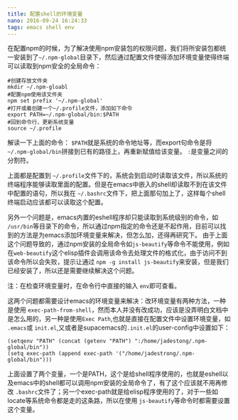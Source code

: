 ```yaml
---
title: 配置shell的环境变量
nano: 2016-09-24 16:24:33
tags: emacs shell env
---
```


在配置npm的时候，为了解决使用npm安装包的权限问题，我们将所安装包都统一安装到了`~/.npm-global`目录下，然后通过配置文件使得添加环境变量使得终端可以读取到npm安全的全局命令：
``` shell
#创建存放文件夹
mkdir ~/.npm-gloabl
#配置npm使用该文件夹
npm set prefix '~/.npm-global'
#打开或着创建一个~/.profile文件，添加如下命令
export PATH=~/.npm-global/bin:$PATH
#回到命令行，更新系统变量
source ~/.profile
```
解读一下上面的命令：
`$PATH`就是系统的命令地址等，而export句命令是将 `~/.npm-global/bin`拼接到已有的路径上，再重新赋值给该变量。 `:`是变量之间的分割符。

上面都是配置到 `~/.profile`文件下的，系统会到启动时读取该文件，所以系统的终端程序能够读取里面的配置。但是在emacs中嵌入的shell却读取不到在该文件中配置的语句，所以我在 `~/.bashrc`文件下，把上面那句加上了，这样每个shell终端启动应该都可以读取这个配置。

另外一个问题是，emacs内置的eshell程序却只能读取到系统级别的命令，如 `/usr/bin`等目录下的命令，所以通过npm指定的命令还是不起作用，目前可以找到的方法是为emacs添加环境变量来解决，但怎么加，还得再研究下。
由于上面这个问题导致的，通过npm安装的全局命令如`js-beautify`等命令不能使用，例如在`web-beautify`这个elisp插件会调用该命令去处理文件的格式化，由于访问不到该命令所以会失败，提示让通过 `npm -g install js-beautify`来安装，但是我们已经安装了，所以还是需要继续解决这个问题。

注：在检查环境变量时，在命令行中直接的输入 `env`即可查看。

这两个问题都需要设计emacs的环境变量来解决：改环境变量有两种方法，一种是使用 `exec-path-from-shell`，然而本人并没有改成功，应该是没弄明白文档中是怎么用的，另一种是使用`Exec Path`,也就是直接在配置文件中设置环境变量，如 `.emacs`或 `init.el`,又或者是supacemacs的`.init.el`的user-config中设置如下：
``` emacs-lisp
(setqenv "PATH" (concat (getenv "PATH") ":/home/jadestong/.npm-global/bin"))
(setq exec-path (append exec-path '("/home/jadestrong/.npm-global/bin")))
```
上面设置了两个变量，一个是PATH，这个是给shell程序使用的，也就是eshell以及emacs中的shell都可以调用npm安装的全局命令了，有了这个应该就不用再修改 `.bashrc`文件了；另一个exec-path就是给elisp程序使用的了，对于一些如locate等系统命令都是走的这条路，所以在使用 `js-beautify`等命令时都需要设置这个变量。
